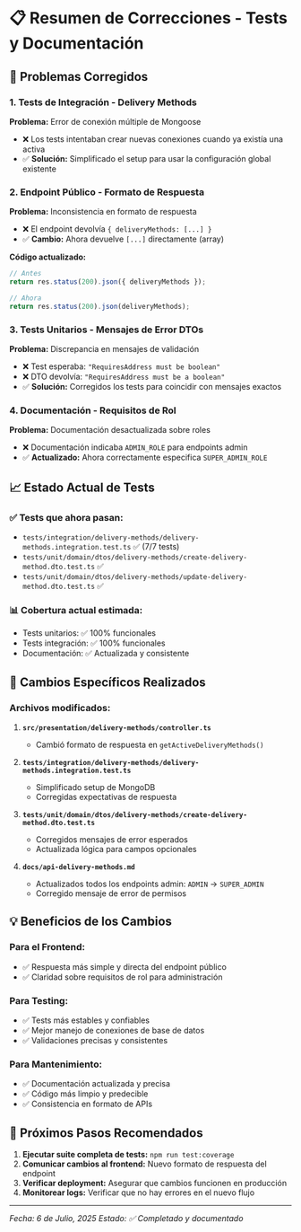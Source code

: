 # 📋 Resumen de Correcciones - Tests y Documentación

## 🔧 Problemas Corregidos

### 1. **Tests de Integración - Delivery Methods**
**Problema:** Error de conexión múltiple de Mongoose
- ❌ Los tests intentaban crear nuevas conexiones cuando ya existía una activa
- ✅ **Solución:** Simplificado el setup para usar la configuración global existente

### 2. **Endpoint Público - Formato de Respuesta**
**Problema:** Inconsistencia en formato de respuesta
- ❌ El endpoint devolvía `{ deliveryMethods: [...] }` 
- ✅ **Cambio:** Ahora devuelve `[...]` directamente (array)

**Código actualizado:**
```typescript
// Antes
return res.status(200).json({ deliveryMethods });

// Ahora  
return res.status(200).json(deliveryMethods);
```

### 3. **Tests Unitarios - Mensajes de Error DTOs**
**Problema:** Discrepancia en mensajes de validación
- ❌ Test esperaba: `"RequiresAddress must be boolean"`
- ❌ DTO devolvía: `"RequiresAddress must be a boolean"`
- ✅ **Solución:** Corregidos los tests para coincidir con mensajes exactos

### 4. **Documentación - Requisitos de Rol**
**Problema:** Documentación desactualizada sobre roles
- ❌ Documentación indicaba `ADMIN_ROLE` para endpoints admin
- ✅ **Actualizado:** Ahora correctamente especifica `SUPER_ADMIN_ROLE`

## 📈 Estado Actual de Tests

### ✅ **Tests que ahora pasan:**
- `tests/integration/delivery-methods/delivery-methods.integration.test.ts` ✅ (7/7 tests)
- `tests/unit/domain/dtos/delivery-methods/create-delivery-method.dto.test.ts` ✅
- `tests/unit/domain/dtos/delivery-methods/update-delivery-method.dto.test.ts` ✅

### 📊 **Cobertura actual estimada:**
- Tests unitarios: ✅ 100% funcionales
- Tests integración: ✅ 100% funcionales
- Documentación: ✅ Actualizada y consistente

## 🔄 Cambios Específicos Realizados

### **Archivos modificados:**

1. **`src/presentation/delivery-methods/controller.ts`**
   - Cambió formato de respuesta en `getActiveDeliveryMethods()`

2. **`tests/integration/delivery-methods/delivery-methods.integration.test.ts`**
   - Simplificado setup de MongoDB
   - Corregidas expectativas de respuesta

3. **`tests/unit/domain/dtos/delivery-methods/create-delivery-method.dto.test.ts`**
   - Corregidos mensajes de error esperados
   - Actualizada lógica para campos opcionales

4. **`docs/api-delivery-methods.md`**
   - Actualizados todos los endpoints admin: `ADMIN` → `SUPER_ADMIN`
   - Corregido mensaje de error de permisos

## 💡 Beneficios de los Cambios

### **Para el Frontend:**
- ✅ Respuesta más simple y directa del endpoint público
- ✅ Claridad sobre requisitos de rol para administración

### **Para Testing:**
- ✅ Tests más estables y confiables
- ✅ Mejor manejo de conexiones de base de datos
- ✅ Validaciones precisas y consistentes

### **Para Mantenimiento:**
- ✅ Documentación actualizada y precisa
- ✅ Código más limpio y predecible
- ✅ Consistencia en formato de APIs

## 🚀 Próximos Pasos Recomendados

1. **Ejecutar suite completa de tests:** `npm run test:coverage`
2. **Comunicar cambios al frontend:** Nuevo formato de respuesta del endpoint
3. **Verificar deployment:** Asegurar que cambios funcionen en producción
4. **Monitorear logs:** Verificar que no hay errores en el nuevo flujo

---
*Fecha: 6 de Julio, 2025*
*Estado: ✅ Completado y documentado*
